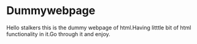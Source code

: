 # Dummywebpage
Hello stalkers this is the dummy webpage of html.Having litttle bit of  html functionality in it.Go through it and enjoy. 
